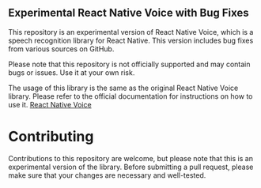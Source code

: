 ## Experimental React Native Voice with Bug Fixes

This repository is an experimental version of React Native Voice, which is a speech recognition library for React Native. This version includes bug fixes from various sources on GitHub.

Please note that this repository is not officially supported and may contain bugs or issues. Use it at your own risk.

The usage of this library is the same as the original React Native Voice library. Please refer to the official documentation for instructions on how to use it. [React Native Voice](https://github.com/react-native-voice/voice)

# Contributing

Contributions to this repository are welcome, but please note that this is an experimental version of the library. Before submitting a pull request, please make sure that your changes are necessary and well-tested.




